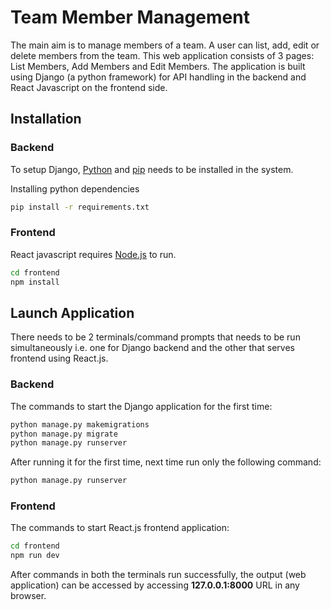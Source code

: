 # Team Member Management

The main aim is to manage members of a team. A user can list, add, edit or delete members from the team. This web application consists of 3 pages: List Members, Add Members and Edit Members. The application is built using Django (a python framework) for API handling in the backend and React Javascript on the frontend side.

## Installation

### Backend

To setup Django, [Python](https://www.python.org/downloads/) and [pip](https://phoenixnap.com/kb/install-pip-windows) needs to be installed in the system.

Installing python dependencies
```bash
pip install -r requirements.txt
```

### Frontend

React javascript requires [Node.js](https://nodejs.org/) to run.

```bash
cd frontend
npm install
```

## Launch Application

There needs to be 2 terminals/command prompts that needs to be run simultaneously i.e. one for Django backend and the other that serves frontend using React.js. 

### Backend

The commands to start the Django application for the first time:

```bash
python manage.py makemigrations
python manage.py migrate
python manage.py runserver
```

After running it for the first time, next time run only the following command:

```bash
python manage.py runserver
```

### Frontend

The commands to start React.js frontend application:

```bash
cd frontend
npm run dev
```

After commands in both the terminals run successfully, the output (web application) can be accessed by accessing **127.0.0.1:8000** URL in any browser.